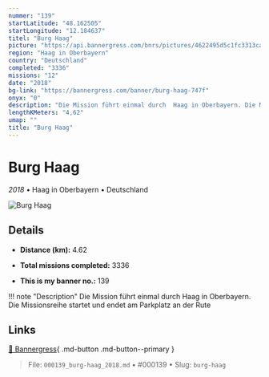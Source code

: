 ```yaml
---
nummer: "139"
startLatitude: "48.162505"
startLongitude: "12.184637"
titel: "Burg Haag"
picture: "https://api.bannergress.com/bnrs/pictures/4622495d5c1fc3313ca260419415bd18"
region: "Haag in Oberbayern"
country: "Deutschland"
completed: "3336"
missions: "12"
date: "2018"
bg-link: "https://bannergress.com/banner/burg-haag-747f"
onyx: "0"
description: "Die Mission führt einmal durch  Haag in Oberbayern. Die Missionsreihe startet und endet am Parkplatz an der Rute"
lengthKMeters: "4,62"
umap: ""
title: "Burg Haag"
---
```

# Burg Haag

*2018* • Haag in Oberbayern • Deutschland

![Burg Haag](https://api.bannergress.com/bnrs/pictures/4622495d5c1fc3313ca260419415bd18)

## Details
- **Distance (km):** 4.62

- **Total missions completed:** 3336
- **This is my banner no.:** 139


!!! note "Description"
    Die Mission führt einmal durch  Haag in Oberbayern. Die Missionsreihe startet und endet am Parkplatz an der Rute



## Links
[🔗 Bannergress](https://bannergress.com/banner/burg-haag-747f){ .md-button .md-button--primary }



> File: `000139_burg-haag_2018.md` • #000139 • Slug: `burg-haag`
